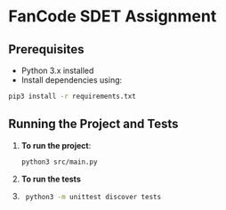 # FanCode SDET Assignment

## Prerequisites

- Python 3.x installed
- Install dependencies using:
```bash
pip3 install -r requirements.txt

```

## Running the Project and Tests

1. **To run the project**:
   ```bash
   python3 src/main.py
   ```

2. **To run the tests**
3. ```bash
    python3 -m unittest discover tests
    ```
